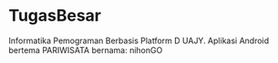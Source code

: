 # TugasBesar
Informatika Pemograman Berbasis Platform D UAJY. Aplikasi Android bertema PARIWISATA bernama: nihonGO
